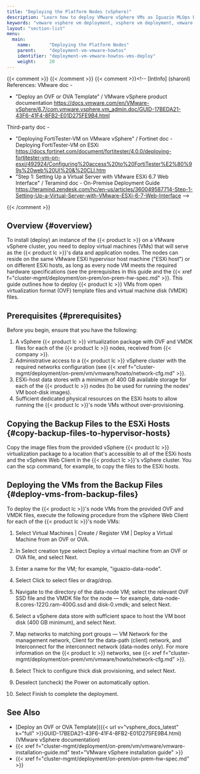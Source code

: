 ```yaml
---
title: "Deploying the Platform Nodes (vSphere)"
description: "Learn how to deploy VMware vSphere VMs as Iguazio MLOps Platform nodes from OVF files."
keywords: "vmware vsphere vm deployment, vsphere vm deployment, vmware vm deployment, vm deployment, virtualization package, virtualization files, vm backups, vm images, vm templates, ovf files, ovf"
layout: "section-list"
menu:
  main:
    name:       "Deploying the Platform Nodes"
    parent:     "deployment-vm-vmware-howtos"
    identifier: "deployment-vm-vmware-howtos-vms-deploy"
    weight:     20
---
```

{{< comment >}}<!-- [ci-no-shcd-in-front-matter] -->
{{< /comment >}}
{{< comment >}}<!-- [IntInfo] (sharonl) References:
  VMware doc - 
  - "Deploy an OVF or OVA Template" / VMware vSphere product documentation
    https://docs.vmware.com/en/VMware-vSphere/6.7/com.vmware.vsphere.vm_admin.doc/GUID-17BEDA21-43F6-41F4-8FB2-E01D275FE9B4.html

  Third-party doc -
  - "Deploying FortiTester-VM on VMware vSphere" /
    Fortinet doc - Deploying FortiTester-VM on ESXi
    https://docs.fortinet.com/document/fortitester/4.0.0/deploying-fortitester-vm-on-esxi/492924/Configuring%20access%20to%20FortiTester%E2%80%99s%20web%20UI%20&%20CLI.htm
  - "Step 1: Setting Up a Virtual Server with VMware ESXi 6.7 Web Interface" /
    Teramind doc - On-Premise Deployment Guide
    https://teramind.zendesk.com/hc/en-us/articles/360049587714-Step-1-Setting-Up-a-Virtual-Server-with-VMware-ESXi-6-7-Web-Interface
-->
<!-- [c-vm-virtualization-pkg] [IntInfo] (sharonl) (10.12.20) See info in the
  include-install-vm-installation-guide.md shortcode regarding the
  "virtualization package"/"virtualization" files/images terminology. -->
{{< /comment >}}

<!-- //////////////////////////////////////// -->
## Overview {#overview}

To install (deploy) an instance of the {{< product lc >}} on a VMware vSphere cluster, you need to deploy virtual machines (VMs) that will serve as the {{< product lc >}}'s data and application nodes.
The nodes can reside on the same VMware ESXi hypervisor host machine ("ESXi host") or on different ESXi hosts, as long as every node VM meets the required hardware specifications (see the prerequisites in this guide and the {{< xref f="cluster-mgmt/deployment/on-prem/on-prem-hw-spec.md" >}}.
This guide outlines how to deploy {{< product lc >}} VMs from open virtualization format (OVF) template files and virtual machine disk (VMDK) files.

<!-- //////////////////////////////////////// -->
## Prerequisites {#prerequisites}

Before you begin, ensure that you have the following:

1.  <a id="prereq-node-ovf-files"></a>A vSphere {{< product lc >}} virtualization package with OVF and VMDK files for each of the {{< product lc >}} nodes, received from {{< company >}}.
2.  <a id="prereq-admin-access-n-prev-instal-steps"></a>Administrative access to a {{< product lc >}} vSphere cluster with the required networks configuration (see {{< xref f="cluster-mgmt/deployment/on-prem/vm/vmware/howto/network-cfg.md" >}}.
3.  <a id="prereq-hypervisor-data-store-for-vm-boot-disks"></a>ESXi-host data stores with a minimum of 400 GB available storage for each of the {{< product lc >}} nodes (to be used for running the nodes' VM boot-disk images).
4. <a id="prereq-hypervisor-resources"></a>Sufficient dedicated physical resources on the ESXi hsots to allow running the {{< product lc >}}'s node VMs without over-provisioning.

<!-- //////////////////////////////////////// -->
## Copying the Backup Files to the ESXi Hosts {#copy-backup-files-to-hypervisor-hosts}

Copy the image files from the provided vSphere {{< product lc >}} virtualization package to a location that's accessible to all of the ESXi hosts and the vSphere Web Client in the {{< product lc >}}'s vSphere cluster.
You can the <cmd>scp</cmd> command, for example, to copy the files to the ESXi hosts.

<!-- //////////////////////////////////////// -->
## Deploying the VMs from the Backup Files {#deploy-vms-from-backup-files}

To deploy the {{< product lc >}}'s node VMs from the provided OVF and VMDK files, execute the following procedure from the vSphere Web Client for each of the {{< product lc >}}'s node VMs:

1.  Select <gui-label>Virtual Machines | Create / Register VM | Deploy a Virtual Machine from an OVF or OVA</gui-label>.

2.  In <gui-label>Select creation type</gui-label> select <gui-label>Deploy a virtual machine from an OVF or OVA file</gui-label>, and select <gui-label>Next</gui-label>.

3.  Enter a name for the VM; for example, "iguazio-data-node".

4.  Select <gui-label>Click to select files or drag/drop</gui-label>.

5.  Navigate to the directory of the data-node VM; select the relevant OVF SSD file and the VMDK file for the node &mdash; for example, <file>data-node-8.cores-122G.ram-400G.ssd</file> and <file>disk-0.vmdk</file>; and select <gui-label>Next</gui-label>.

6.  Select a vSphere data store with sufficient space to host the VM boot disk (400 GB minimum), and select <gui-label>Next</gui-label>.

7.  Map networks to matching port groups &mdash; <gui-label>VM Network</gui-label> for the management network, <gui-label>Client</gui-label> for the data-path (client) network, and <gui-label>Interconnect</gui-label> for the interconnect network (data-nodes only).
    For more information on the {{< product lc >}} networks, see {{< xref f="cluster-mgmt/deployment/on-prem/vm/vmware/howto/network-cfg.md" >}}.

8.  Select <gui-label>Thick</gui-label> to configure thick disk provisioning, and select <gui-label>Next</gui-label>.

9.  Deselect (uncheck) the <gui-label>Power on automatically</gui-label> option.

10. Select <gui-label>Finish</gui-label> to complete the deployment.

<!-- //////////////////////////////////////// -->
## See Also

- [Deploy an OVF or OVA Template]({{< url v="vsphere_docs_latest" k="full" >}}GUID-17BEDA21-43F6-41F4-8FB2-E01D275FE9B4.html) (VMware vSphere documentation)
- {{< xref f="cluster-mgmt/deployment/on-prem/vm/vmware/vmware-installation-guide.md" text="VMware vSphere installation guide" >}}
- {{< xref f="cluster-mgmt/deployment/on-prem/on-prem-hw-spec.md" >}}

